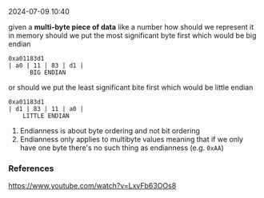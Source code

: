 
2024-07-09 10:40

given a **multi-byte piece of data** like a number how should we represent it in memory should we put the most significant byte first which would be big endian 
```
0xa01183d1
| a0 | 11 | 83 | d1 |
	  BIG ENDIAN
```

or should we put the least significant bite first which would be little endian
```
0xa01183d1
| d1 | 83 | 11 | a0 |
	LITTLE ENDIAN 
```

1. Endianness is about byte ordering and not bit ordering
2. Endianness only applies to multibyte values meaning that if we only have one byte there's no such thing as endianness (e.g. `0xAA`)
### References

https://www.youtube.com/watch?v=LxvFb63OOs8